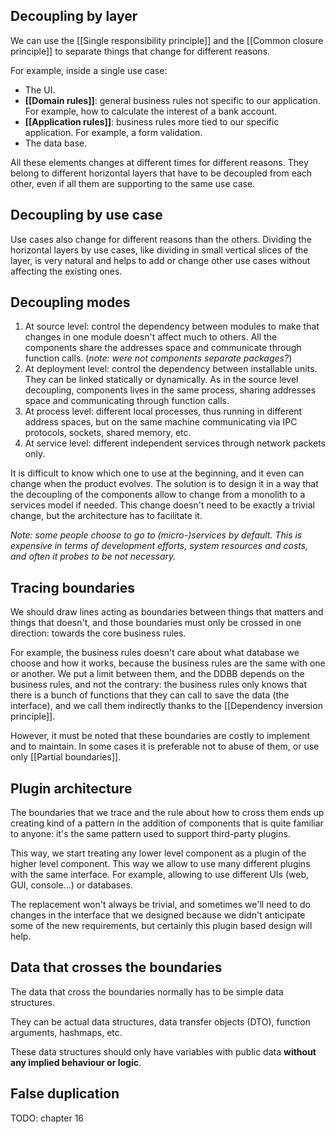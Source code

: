 Decoupling by layer
----------
We can use the [[Single responsibility principle]] and the [[Common closure principle]] to separate things that change for different reasons.

For example, inside a single use case:
- The UI.
- **[[Domain rules]]**: general business rules not specific to our application. For example, how to calculate the interest of a bank account.
- **[[Application rules]]**: business rules more tied to our specific application. For example, a form validation.
- The data base.

All these elements changes at different times for different reasons. They belong to different horizontal layers that have to be decoupled from each other, even if all them are supporting to the same use case.

Decoupling by use case
----------

Use cases also change for different reasons than the others. Dividing the horizontal layers by use cases, like dividing in small vertical slices of the layer, is very natural and helps to add or change other use cases without affecting the existing ones.

Decoupling modes
----------
1. At source level: control the dependency between modules to make that changes in one module doesn't affect much to others.
   All the components share the addresses space and communicate through function calls. (*note: were not components separate packages?*)
2. At deployment level: control the dependency between installable units. They can be linked statically or dynamically.
   As in the source level decoupling, components lives in the same process, sharing addresses space and communicating through function calls.
3. At process level: different local processes, thus running in different address spaces, but on the same machine communicating via IPC protocols, sockets, shared memory, etc.
4. At service level: different independent services through network packets only.

It is difficult to know which one to use at the beginning, and it even can change when the product evolves. The solution is to design it in a way that the decoupling of the components allow to change from a monolith to a services model if needed. This change doesn't need to be exactly a trivial change, but the architecture has to facilitate it.

*Note: some people choose to go to (micro-)services by default. This is expensive in terms of development efforts, system resources and costs, and often it probes to be not necessary.*

Tracing boundaries
----------
We should draw lines acting as boundaries between things that matters and things that doesn't, and those boundaries must only be crossed in one direction: towards the core business rules.

For example, the business rules doesn't care about what database we choose and how it works, because the business rules are the same with one or another. We put a limit between them, and the DDBB depends on the business rules, and not the contrary: the business rules only knows that there is a bunch of functions that they can call to save the data (the interface), and we call them indirectly thanks to the [[Dependency inversion principle]].

However, it must be noted that these boundaries are costly to implement and to maintain. In some cases it is preferable not to abuse of them, or use only [[Partial boundaries]].

Plugin architecture
----------
The boundaries that we trace and the rule about how to cross them ends up creating kind of a pattern in the addition of components that is quite familiar to anyone: it's the same pattern used to support third-party plugins.

This way, we start treating any lower level component as a plugin of the higher level component. This way we allow to use many different plugins with the same interface.  For example, allowing to use different UIs (web, GUI, console...) or databases.

The replacement won't always be trivial, and sometimes we'll need to do changes in the interface that we designed because we didn't anticipate some of the new requirements, but certainly this plugin based design will help.

Data that crosses the boundaries
----------
The data that cross the boundaries normally has to be simple data structures.

They can be actual data structures, data transfer objects (DTO), function arguments, hashmaps, etc.

These data structures should only have variables with public data **without any implied behaviour or logic**.

False duplication
---------
TODO: chapter 16